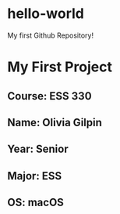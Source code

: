 # hello-world
My first Github Repository!
# My First Project  
## **Course**: ESS 330  
## **Name**: Olivia Gilpin 
## **Year**: Senior  
## **Major**: ESS  
## **OS**: macOS
